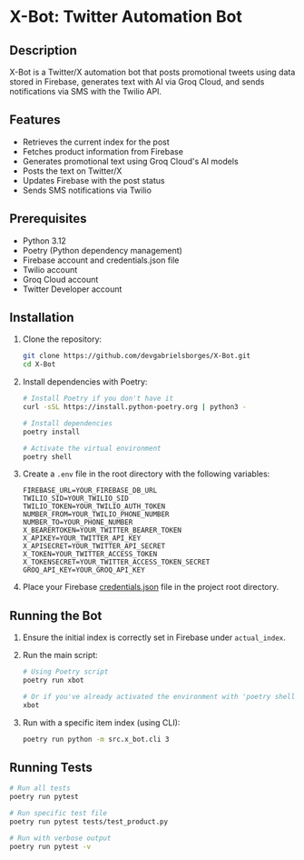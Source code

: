 # X-Bot: Twitter Automation Bot

## Description
X-Bot is a Twitter/X automation bot that posts promotional tweets using data stored in Firebase, generates text with AI via Groq Cloud, and sends notifications via SMS with the Twilio API.

## Features
- Retrieves the current index for the post
- Fetches product information from Firebase
- Generates promotional text using Groq Cloud's AI models
- Posts the text on Twitter/X
- Updates Firebase with the post status
- Sends SMS notifications via Twilio

## Prerequisites
- Python 3.12
- Poetry (Python dependency management)
- Firebase account and credentials.json file
- Twilio account
- Groq Cloud account
- Twitter Developer account

## Installation
1. Clone the repository:
    ```bash
    git clone https://github.com/devgabrielsborges/X-Bot.git
    cd X-Bot
    ```
2. Install dependencies with Poetry:
    ```bash
    # Install Poetry if you don't have it
    curl -sSL https://install.python-poetry.org | python3 -
    
    # Install dependencies
    poetry install
    
    # Activate the virtual environment
    poetry shell
    ```
3. Create a `.env` file in the root directory with the following variables:
    ```env
    FIREBASE_URL=YOUR_FIREBASE_DB_URL
    TWILIO_SID=YOUR_TWILIO_SID
    TWILIO_TOKEN=YOUR_TWILIO_AUTH_TOKEN
    NUMBER_FROM=YOUR_TWILIO_PHONE_NUMBER
    NUMBER_TO=YOUR_PHONE_NUMBER
    X_BEARERTOKEN=YOUR_TWITTER_BEARER_TOKEN
    X_APIKEY=YOUR_TWITTER_API_KEY
    X_APISECRET=YOUR_TWITTER_API_SECRET
    X_TOKEN=YOUR_TWITTER_ACCESS_TOKEN
    X_TOKENSECRET=YOUR_TWITTER_ACCESS_TOKEN_SECRET
    GROQ_API_KEY=YOUR_GROQ_API_KEY
    ```

4. Place your Firebase [credentials.json](http://_vscodecontentref_/0) file in the project root directory.

## Running the Bot
1. Ensure the initial index is correctly set in Firebase under `actual_index`.
2. Run the main script:
    ```bash
    # Using Poetry script
    poetry run xbot
    
    # Or if you've already activated the environment with 'poetry shell'
    xbot
    ```

3. Run with a specific item index (using CLI):
    ```bash
    poetry run python -m src.x_bot.cli 3
    ```

## Running Tests
```bash
# Run all tests
poetry run pytest

# Run specific test file
poetry run pytest tests/test_product.py

# Run with verbose output
poetry run pytest -v
